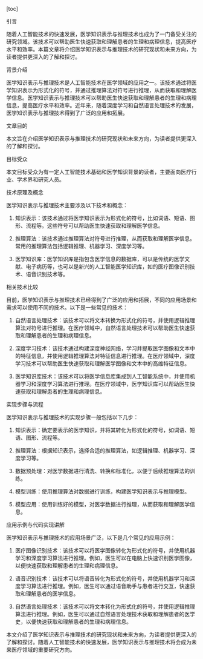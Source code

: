 
[toc]                    
                
                
引言

随着人工智能技术的快速发展，医学知识表示与推理技术也成为了一门备受关注的研究领域。该技术可以帮助医生快速获取和理解患者的生理和病理信息，提高医疗水平和效率。本篇文章将介绍医学知识表示与推理技术的研究现状和未来方向，为读者提供更深入的了解和探讨。

背景介绍

医学知识表示与推理技术是人工智能技术在医学领域的应用之一。该技术通过将医学知识表示为形式化的符号，并通过推理算法对符号进行推理，从而获取和理解医学信息。医学知识表示与推理技术可以帮助医生快速获取和理解患者的生理和病理信息，提高医疗水平和效率。近年来，随着深度学习和自然语言处理技术的发展，医学知识表示与推理技术得到了广泛的应用和拓展。

文章目的

本文旨在介绍医学知识表示与推理技术的研究现状和未来方向，为读者提供更深入的了解和探讨。

目标受众

本文目标受众为有一定人工智能技术基础和医学知识背景的读者，主要面向医疗行业、学术界和研究人员。

技术原理及概念

医学知识表示与推理技术主要涉及以下技术和概念：

1. 知识表示：该技术通过将医学知识表示为形式化的符号，比如词语、短语、图形、流程等。这些符号可以帮助医生快速获取和理解医学信息。

2. 推理算法：该技术通过推理算法对符号进行推理，从而获取和理解医学信息。常用的推理算法包括逻辑推理、机器学习、深度学习等。

3. 医学知识库：医学知识库是指包含医学信息的数据库，可以是传统的医学文献、电子病历等，也可以是新兴的人工智能医学知识库，如的医疗图像识别技术、语音识别技术等。

相关技术比较

目前，医学知识表示与推理技术已经得到了广泛的应用和拓展，不同的应用场景和需求可以使用不同的技术。以下是一些常见的技术：

1. 自然语言处理技术：该技术可以将文本转换为形式化的符号，并使用逻辑推理算法对符号进行推理。在医疗领域中，自然语言处理技术可以帮助医生快速获取和理解患者的生理和病理信息。

2. 深度学习技术：该技术通过构建深度神经网络，学习并提取医学图像和文本中的特征信息，并使用逻辑推理算法对特征信息进行推理。在医疗领域中，深度学习技术可以帮助医生快速获取和理解医学图像和文本中的高维特征信息。

3. 医学知识库技术：该技术可以将医学信息库集成到人工智能系统中，并使用机器学习和深度学习算法进行推理。在医疗领域中，医学知识库可以帮助医生快速获取和理解患者的生理和病理信息。

实现步骤与流程

医学知识表示与推理技术的实现步骤一般包括以下几步：

1. 知识表示：确定要表示的医学知识，并将其转化为形式化的符号，如词语、短语、图形、流程等。

2. 推理算法：根据知识表示，选择合适的推理算法，如逻辑推理、机器学习、深度学习等。

3. 数据预处理：对医学数据进行清洗、转换和标准化，以便于后续推理算法的训练。

4. 模型训练：使用推理算法对数据进行训练，构建医学知识表示与推理模型。

5. 模型应用：使用训练好的模型，对医学数据进行推理，从而获取和理解医学信息。

应用示例与代码实现讲解

医学知识表示与推理技术的应用场景广泛，以下是几个常见的应用示例：

1. 医疗图像识别技术：该技术可以将医学图像转化为形式化的符号，并使用机器学习和深度学习算法进行推理。例如，医生可以在电脑上快速识别医学图像，以便快速获取和理解患者的生理和病理信息。

2. 语音识别技术：该技术可以将语音转化为形式化的符号，并使用机器学习和深度学习算法进行推理。例如，医生可以通过语音助手与患者进行交互，快速获取和理解患者的医学信息。

3. 自然语言处理技术：该技术可以将文本转化为形式化的符号，并使用逻辑推理算法进行推理。例如，医生可以通过自然语言处理技术获取和理解患者的医学史，以便快速获取和理解患者的生理和病理信息。



本文介绍了医学知识表示与推理技术的研究现状和未来方向，为读者提供更深入的了解和探讨。随着人工智能技术的快速发展，医学知识表示与推理技术将会成为未来医疗领域的重要研究方向。

